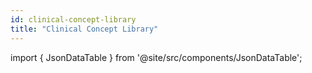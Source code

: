 ```yaml
---
id: clinical-concept-library
title: "Clinical Concept Library"
---
```


import { JsonDataTable } from '@site/src/components/JsonDataTable';

